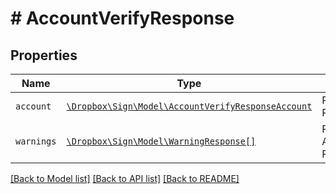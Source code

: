# # AccountVerifyResponse



## Properties

Name | Type | Description | Notes
------------ | ------------- | ------------- | -------------
| `account` | [```\Dropbox\Sign\Model\AccountVerifyResponseAccount```](AccountVerifyResponseAccount.md) | REPLACE_ME_WITH_DESCRIPTION_BEGIN  REPLACE_ME_WITH_DESCRIPTION_END |  |
| `warnings` | [```\Dropbox\Sign\Model\WarningResponse[]```](WarningResponse.md) | REPLACE_ME_WITH_DESCRIPTION_BEGIN A list of warnings. REPLACE_ME_WITH_DESCRIPTION_END |  |

[[Back to Model list]](../../README.md#models) [[Back to API list]](../../README.md#endpoints) [[Back to README]](../../README.md)
